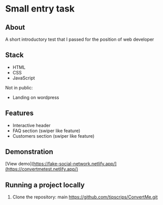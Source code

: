 # Small entry task

## About
A short introductory test that I passed for the position of web developer

## Stack
- HTML
- CSS
- JavaScript

Not in public:
- Landing on wordpress

## Features
- Interactive header
- FAQ section (swiper like feature)
- Customers section (swiper like feature)

## Demonstration
[View demo](https://fake-social-network.netlify.app/](https://convertmetest.netlify.app/)

## Running a project locally
1. Clone the repository:
   main
   https://github.com/tipscrips/ConvertMe.git
